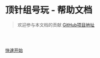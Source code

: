 # 顶针组号玩 - 帮助文档
> 欢迎参与本文档的贡献
[GitHub项目地址](https://github.com/CubeWhyMC/docs)
<br>

<span id="busuanzi_container_site_pv" style='display:none'>
    👀 本站总访问量：<span id="busuanzi_value_site_pv"></span> 次
</span>
<span id="busuanzi_container_site_uv" style='display:none'>
    | 🚴‍♂️ 本站总访客数：<span id="busuanzi_value_site_uv"></span> 人
</span>

<br>

[快速开始](README.md)
